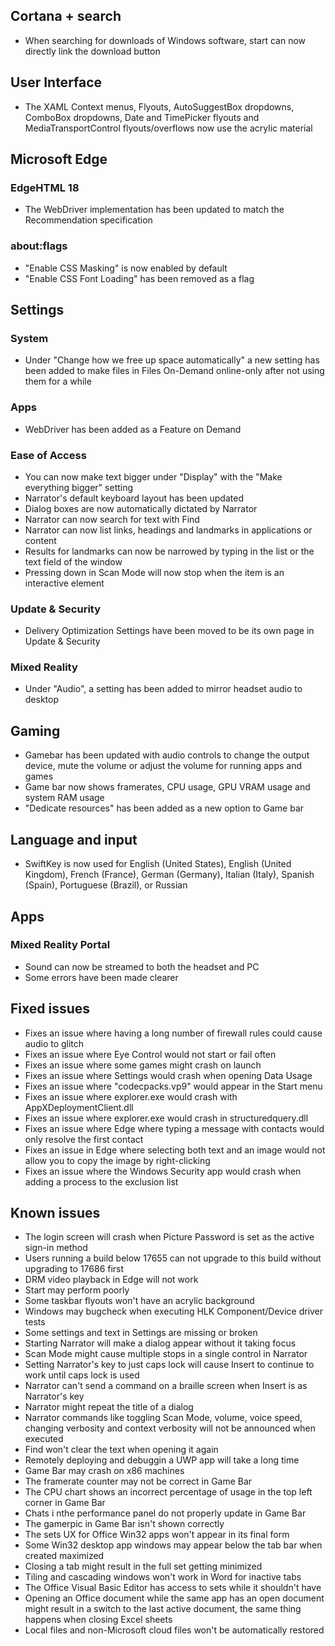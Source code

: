 ## Cortana + search
- When searching for downloads of Windows software, start can now directly link the download button

## User Interface
- The XAML Context menus, Flyouts, AutoSuggestBox dropdowns, ComboBox dropdowns, Date and TimePicker flyouts and MediaTransportControl flyouts/overflows now use the acrylic material

## Microsoft Edge
### EdgeHTML 18
- The WebDriver implementation has been updated to match the Recommendation specification

### about:flags
- "Enable CSS Masking" is now enabled by default
- "Enable CSS Font Loading" has been removed as a flag

## Settings
### System
- Under "Change how we free up space automatically" a new setting has been added to make files in Files On-Demand online-only after not using them for a while

### Apps
- WebDriver has been added as a Feature on Demand

### Ease of Access
- You can now make text bigger under "Display" with the "Make everything bigger" setting
- Narrator's default keyboard layout has been updated
- Dialog boxes are now automatically dictated by Narrator
- Narrator can now search for text with Find
- Narrator can now list links, headings and landmarks in applications or content
- Results for landmarks can now be narrowed by typing in the list or the text field of the window
- Pressing down in Scan Mode will now stop when the item is an interactive element

### Update & Security
- Delivery Optimization Settings have been moved to be its own page in Update & Security

### Mixed Reality
- Under "Audio", a setting has been added to mirror headset audio to desktop

## Gaming
- Gamebar has been updated with audio controls to change the output device, mute the volume or adjust the volume for running apps and games
- Game bar now shows framerates, CPU usage, GPU VRAM usage and system RAM usage
- "Dedicate resources" has been added as a new option to Game bar

## Language and input
- SwiftKey is now used for English (United States), English (United Kingdom), French (France), German (Germany), Italian (Italy), Spanish (Spain), Portuguese (Brazil), or Russian

## Apps
### Mixed Reality Portal
- Sound can now be streamed to both the headset and PC
- Some errors have been made clearer

## Fixed issues
- Fixes an issue where having a long number of firewall rules could cause audio to glitch
- Fixes an issue where Eye Control would not start or fail often
- Fixes an issue where some games might crash on launch
- Fixes an issue where Settings would crash when opening Data Usage
- Fixes an issue where "codecpacks.vp9" would appear in the Start menu
- Fixes an issue where explorer.exe would crash with AppXDeploymentClient.dll
- Fixes an issue where explorer.exe would crash in structuredquery.dll
- Fixes an issue where Edge where typing a message with contacts would only resolve the first contact
- Fixes an issue in Edge where selecting both text and an image would not allow you to copy the image by right-clicking
- Fixes an issue where the Windows Security app would crash when adding a process to the exclusion list

## Known issues
- The login screen will crash when Picture Password is set as the active sign-in method
- Users running a build below 17655 can not upgrade to this build without upgrading to 17686 first
- DRM video playback in Edge will not work
- Start may perform poorly
- Some taskbar flyouts won't have an acrylic background
- Windows may bugcheck when executing HLK Component/Device driver tests
- Some settings and text in Settings are missing or broken
- Starting Narrator will make a dialog appear without it taking focus
- Scan Mode might cause multiple stops in a single control in Narrator
- Setting Narrator's key to just caps lock will cause Insert to continue to work until caps lock is used
- Narrator can't send a command on a braille screen when Insert is as Narrator's key
- Narrator might repeat the title of a dialog
- Narrator commands like toggling Scan Mode, volume, voice speed, changing verbosity and context verbosity will not be announced when executed
- Find won't clear the text when opening it again
- Remotely deploying and debuggin a UWP app will take a long time
- Game Bar may crash on x86 machines
- The framerate counter may not be correct in Game Bar
- The CPU chart shows an incorrect percentage of usage in the top left corner in Game Bar
- Chats i nthe performance panel do not properly update in Game Bar
- The gamerpic in Game Bar isn't shown correctly
- The sets UX for Office Win32 apps won't appear in its final form
- Some Win32 desktop app windows may appear below the tab bar when created maximized
- Closing a tab might result in the full set getting minimized
- Tiling and cascading windows won't work in Word for inactive tabs
- The Office Visual Basic Editor has access to sets while it shouldn't have
- Opening an Office document while the same app has an open document might result in a switch to the last active document, the same thing happens when closing Excel sheets
- Local files and non-Microsoft cloud files won't be automatically restored